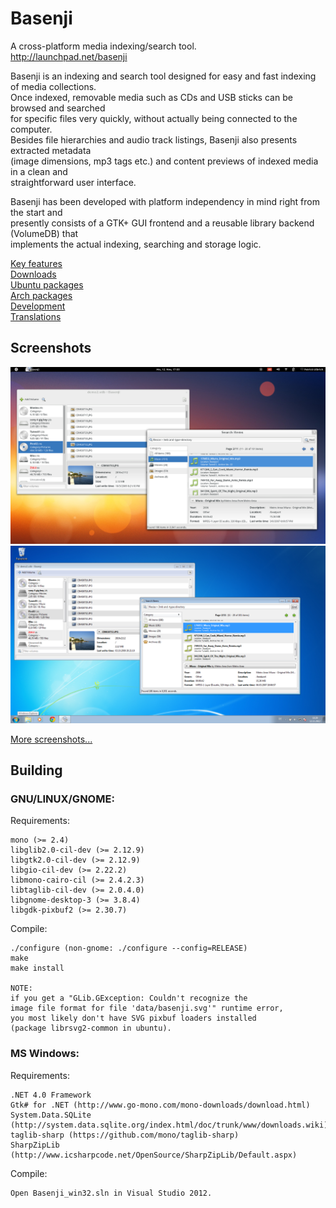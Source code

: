 # Basenji
A cross-platform media indexing/search tool.  
http://launchpad.net/basenji  

Basenji is an indexing and search tool designed for easy and fast indexing of media collections.  
Once indexed, removable media such as CDs and USB sticks can be browsed and searched  
for specific files very quickly, without actually being connected to the computer.  
Besides file hierarchies and audio track listings, Basenji also presents extracted metadata  
(image dimensions, mp3 tags etc.) and content previews of indexed media in a clean and  
straightforward user interface.  
  
Basenji has been developed with platform independency in mind right from the start and  
presently consists of a GTK+ GUI frontend and a reusable library backend (VolumeDB) that  
implements the actual indexing, searching and storage logic.  
  
[Key features](http://pulb.github.io/basenji/features.htm)  
[Downloads](https://launchpad.net/basenji/+download)  
[Ubuntu packages](https://launchpad.net/~pulb/+archive/ppa)  
[Arch packages](https://aur.archlinux.org/packages/basenji)  
[Development](https://www,github.com/pulb/basenji)  
[Translations](https://translations.launchpad.net/basenji)

## Screenshots
![Screenshot](screenshots/basenji-gnome.png "Basenji on GNOME 3.6")
![Screenshot](screenshots/basenji-win.png "Basenji on Windows 7")

[More screenshots...](http://pulb.github.io/basenji/screenshots/screenshots.htm)

## Building

### GNU/LINUX/GNOME:

Requirements:

	mono (>= 2.4)
	libglib2.0-cil-dev (>= 2.12.9)
	libgtk2.0-cil-dev (>= 2.12.9)
	libgio-cil-dev (>= 2.22.2)
	libmono-cairo-cil (>= 2.4.2.3)
	libtaglib-cil-dev (>= 2.0.4.0)
	libgnome-desktop-3 (>= 3.8.4)
	libgdk-pixbuf2 (>= 2.30.7)

Compile:

	./configure (non-gnome: ./configure --config=RELEASE)
	make
	make install

	NOTE:
	if you get a "GLib.GException: Couldn't recognize the 
	image file format for file 'data/basenji.svg'" runtime error,
	you most likely don't have SVG pixbuf loaders installed 
	(package librsvg2-common in ubuntu).
	

### MS Windows:

Requirements:

	.NET 4.0 Framework
	Gtk# for .NET (http://www.go-mono.com/mono-downloads/download.html)
	System.Data.SQLite (http://system.data.sqlite.org/index.html/doc/trunk/www/downloads.wiki)
	taglib-sharp (https://github.com/mono/taglib-sharp)
	SharpZipLib (http://www.icsharpcode.net/OpenSource/SharpZipLib/Default.aspx)
	
Compile:

	Open Basenji_win32.sln in Visual Studio 2012.
